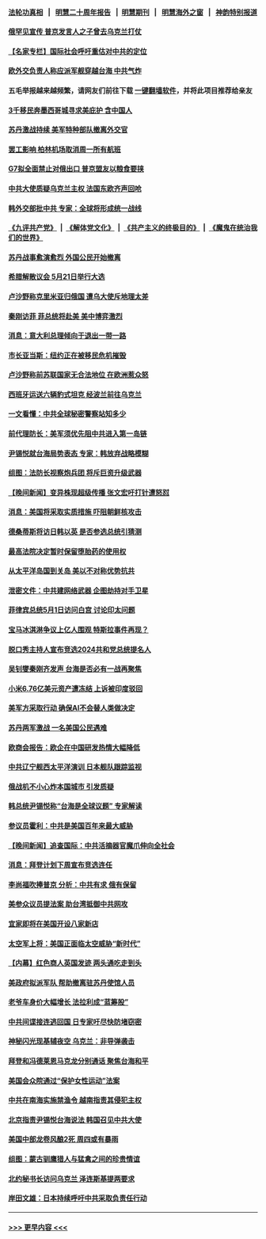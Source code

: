 #### [法轮功真相](https://github.com/gfw-breaker/truth/blob/master/README.md?t=0) &nbsp;&nbsp;|&nbsp;&nbsp; [明慧二十周年报告](https://github.com/gfw-breaker/mh-reports/blob/master/README.md?t=0) &nbsp;&nbsp;|&nbsp;&nbsp;[明慧期刊](https://github.com/gfw-breaker/mh-qikan) &nbsp;&nbsp;|&nbsp;&nbsp; [明慧海外之窗](https://github.com/gfw-breaker/mh-news/blob/master/README.md?t=0) &nbsp;&nbsp;|&nbsp;&nbsp; [神韵特别报道](https://github.com/gfw-breaker/mh-news/blob/master/shenyun.md?t=0)
#### [俄罕见宣传 普京发言人之子曾去乌克兰打仗](../pages/nsc418/n13979848.md?t=04240643) 
#### [【名家专栏】国际社会呼吁重估对中共的定位](../pages/nsc418/n13979320.md?t=04240643) 
#### [欧外交负责人称应派军舰穿越台海 中共气炸](../pages/nsc418/n13979849.md?t=04240643) 
#### 五毛举报越来越频繁，请网友们前往下载 [一键翻墙软件](https://github.com/gfw-breaker/ssr-accounts)，并将此项目推荐给亲友
#### [3千移民奔墨西哥城寻求美庇护 含中国人](../pages/nsc418/n13979783.md?t=04240643) 
#### [苏丹激战持续 美军特种部队撤离外交官](../pages/nsc418/n13979680.md?t=04240643) 
#### [罢工影响 柏林机场取消周一所有航班](../pages/nsc418/n13979798.md?t=04240643) 
#### [G7拟全面禁止对俄出口 普京盟友以粮食要挟](../pages/nsc418/n13979713.md?t=04240643) 
#### [中共大使质疑乌克兰主权 法国东欧齐声回呛](../pages/nsc418/n13979663.md?t=04240643) 
#### [韩外交部批中共 专家：全球将形成统一战线](../pages/nsc418/n13979441.md?t=04240643) 
#### [《九评共产党》](https://github.com/begood0513/9ping.md/blob/master/README.md) &nbsp;|&nbsp; [《解体党文化》](../../../../jtdwh.md/blob/master/README.md)  &nbsp;|&nbsp; [《共产主义的终极目的》](../../../../gczydzjmd.md/blob/master/README.md) &nbsp;|&nbsp; [《魔鬼在统治我们的世界》](../../../../mgztzwmdsj.md/blob/master/README.md) 
#### [苏丹战事愈演愈烈 外国公民开始撤离](../pages/nsc418/n13979275.md?t=04240643) 
#### [希腊解散议会 5月21日举行大选](../pages/nsc418/n13979260.md?t=04240643) 
#### [卢沙野称克里米亚归俄国 遭乌大使斥地理太差](../pages/nsc418/n13979209.md?t=04240643) 
#### [秦刚访菲 菲总统将赴美 美中博弈激烈](../pages/nsc418/n13979237.md?t=04240643) 
#### [消息：意大利总理倾向于退出一带一路](../pages/nsc418/n13979213.md?t=04240643) 
#### [市长亚当斯：纽约正在被移民危机摧毁](../pages/nsc418/n13979187.md?t=04240643) 
#### [卢沙野称前苏联国家无合法地位 在欧洲惹众怒](../pages/nsc418/n13979184.md?t=04240643) 
#### [西班牙运送六辆豹式坦克 经波兰前往乌克兰](../pages/nsc418/n13979159.md?t=04240643) 
#### [一文看懂：中共全球秘密警察站知多少](../pages/nsc418/n13979167.md?t=04240643) 
#### [前代理防长：美军须优先阻中共进入第一岛链](../pages/nsc418/n13979001.md?t=04240643) 
#### [尹锡悦就台海局势表态 专家：韩放弃战略模糊](../pages/nsc418/n13978969.md?t=04240643) 
#### [组图：法防长视察炮兵团 将斥巨资升级武器](../pages/nsc418/n13978953.md?t=04240643) 
#### [【晚间新闻】变异株现超级传播 张文宏吁打针遭怒怼](../pages/nsc418/n13978945.md?t=04240643) 
#### [消息：美国将采取实质措施 吓阻朝鲜核攻击](../pages/nsc418/n13978843.md?t=04240643) 
#### [德桑蒂斯将访日韩以英 是否参选总统引猜测](../pages/nsc418/n13978714.md?t=04240643) 
#### [最高法院决定暂时保留堕胎药的使用权](../pages/nsc418/n13978639.md?t=04240643) 
#### [从太平洋岛国到关岛 美以不对称优势抗共](../pages/nsc418/n13978581.md?t=04240643) 
#### [泄密文件：中共建网络武器 企图劫持对手卫星](../pages/nsc418/n13978593.md?t=04240643) 
#### [菲律宾总统5月1日访问白宫 讨论印太问题](../pages/nsc418/n13978589.md?t=04240643) 
#### [宝马冰淇淋争议上亿人围观 特斯拉事件再现？](../pages/nsc418/n13978425.md?t=04240643) 
#### [脱口秀主持人宣布竞选2024共和党总统提名人](../pages/nsc418/n13978522.md?t=04240643) 
#### [吴钊燮秦刚齐发声 台海是否必有一战再聚焦](../pages/nsc418/n13978523.md?t=04240643) 
#### [小米6.76亿美元资产遭冻结 上诉被印度驳回](../pages/nsc418/n13978509.md?t=04240643) 
#### [美军方采取行动 确保AI不会替人类做决定](../pages/nsc418/n13978497.md?t=04240643) 
#### [苏丹两军激战 一名美国公民遇难](../pages/nsc418/n13978481.md?t=04240643) 
#### [欧商会报告：欧企在中国研发热情大幅降低](../pages/nsc418/n13978472.md?t=04240643) 
#### [中共辽宁舰西太平洋演训 日本舰队跟踪监视](../pages/nsc418/n13978228.md?t=04240643) 
#### [俄战机不小心炸本国城市 引发质疑](../pages/nsc418/n13978326.md?t=04240643) 
#### [韩总统尹锡悦称“台海是全球议题” 专家解读](../pages/nsc418/n13978183.md?t=04240643) 
#### [参议员霍利：中共是美国百年来最大威胁](../pages/nsc418/n13978250.md?t=04240643) 
#### [【晚间新闻】追查国际：中共活摘器官魔爪伸向全社会](../pages/nsc418/n13978194.md?t=04240643) 
#### [消息：拜登计划下周宣布竞选连任](../pages/nsc418/n13977900.md?t=04240643) 
#### [李尚福吹捧普京 分析：中共有求 俄有保留](../pages/nsc418/n13977602.md?t=04240643) 
#### [美参众议员提法案 助台湾抵御中共网攻](../pages/nsc418/n13977841.md?t=04240643) 
#### [宜家即将在美国开设八家新店](../pages/nsc418/n13977757.md?t=04240643) 
#### [太空军上将：美国正面临太空威胁“新时代”](../pages/nsc418/n13977703.md?t=04240643) 
#### [【内幕】红色商人英国发迹 两头通吃走到头](../pages/nsc418/n13977589.md?t=04240643) 
#### [美政府拟派军队 帮助撤离驻苏丹使馆人员](../pages/nsc418/n13977635.md?t=04240643) 
#### [老爷车身价大幅增长 法拉利成“蓝筹股”](../pages/nsc418/n13977627.md?t=04240643) 
#### [中共间谍接连逃回国 日专家吁尽快防堵窃密](../pages/nsc418/n13976469.md?t=04240643) 
#### [神秘闪光现基辅夜空 乌克兰：非导弹袭击](../pages/nsc418/n13977577.md?t=04240643) 
#### [拜登和冯德莱恩马克龙分别通话 聚焦台海和平](../pages/nsc418/n13977609.md?t=04240643) 
#### [美国会众院通过“保护女性运动”法案](../pages/nsc418/n13977583.md?t=04240643) 
#### [中共在南海实施禁渔令 越南指责其侵犯主权](../pages/nsc418/n13977475.md?t=04240643) 
#### [北京指责尹锡悦台海说法 韩国召见中共大使](../pages/nsc418/n13977543.md?t=04240643) 
#### [美国中部龙卷风酿2死 周四或有暴雨](../pages/nsc418/n13977525.md?t=04240643) 
#### [组图：蒙古驯鹰猎人与猛禽之间的珍贵情谊](../pages/nsc418/n13977087.md?t=04240643) 
#### [北约秘书长访问乌克兰 泽连斯基提两要求](../pages/nsc418/n13977414.md?t=04240643) 
#### [岸田文雄：日本持续呼吁中共采取负责任行动](../pages/nsc418/n13977307.md?t=04240643) 

----
#### [ >>> 更早内容 <<< ](../indexes/nsc418-earlier.md)
